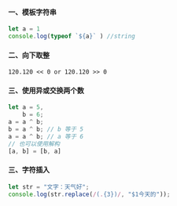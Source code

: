 #### 一、模板字符串

``` JavaScript
let a = 1
console.log(typeof `${a}` ) //string
```

#### 二、向下取整

``` 
120.120 << 0 or 120.120 >> 0
```

#### 三、使用异或交换两个数

``` JavaScript
let a = 5,
    b = 6;
a = a ^ b;
b = a ^ b; // b 等于 5
a = a ^ b; // a 等于 6
// 也可以使用解构
[a, b] = [b, a]
```

#### 三、字符插入

``` JavaScript
let str = "文字：天气好";
console.log(str.replace(/(.{3})/, "$1今天的"));
```

